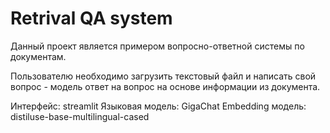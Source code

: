 # Retrival QA system

Данный проект является примером вопросно-ответной системы по документам. 

Пользователю необходимо загрузить текстовый файл и написать свой вопрос - модель ответ на вопрос на основе информации из документа.

Интерфейс: streamlit
Языковая модель: GigaChat
Embedding модель: distiluse-base-multilingual-cased
